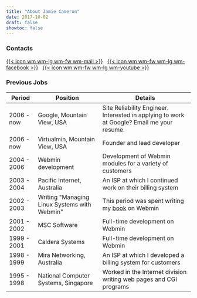 ```yaml
---
title: "About Jamie Cameron"
date: 2017-10-02
draft: false
showtoc: false
---
```


### Contacts

[{{< icon wm wm-lg wm-fw wm-mail >}}](mailto:jcameron@webmin.com)&nbsp;&nbsp;
[{{< icon wm wm-fw wm-lg wm-facebook >}}](https://www.facebook.com/jamie.cameron)&nbsp;&nbsp;
[{{< icon wm wm-fw wm-lg wm-youtube >}}](https://www.youtube.com/channel/UCipQ3IJf1CwEXYJcqA_Zh0w)

### Previous Jobs
|  Period   |  Position   | Details
| --- | --- | --- |
| 2006 - now | Google, Mountain View, USA | Site Reliability Engineer. Interested in applying to work at Google? Email me your resume.
| 2006 - now | Virtualmin, Mountain View, USA  | Founder and lead developer
| 2004 - 2006 | Webmin development  | Development of Webmin modules for a variety of customers
| 2003 - 2004 | Pacific Internet, Australia  | An ISP at which I continued work on their billing system
| 2002 - 2003 | Writing "Managing Linux Systems with Webmin" | This period was spent writing my [book](http://doxfer.webmin.com/Webmin/Main_Page) on Webmin
| 2001 - 2002 | MSC Software  | Full-time development on Webmin
| 1999 - 2001 | Caldera Systems  | Full-time development on Webmin
| 1998 - 1999 | Mira Networking, Australia  | An ISP at which I developed a billing system for customers
| 1995 - 1998 | National Computer Systems, Singapore | Worked in the Internet division writing web pages and CGI programs

  [1]: 
  [2]: 
  [3]: mailto:jcameron@webmin.com
  [4]: index7.html
